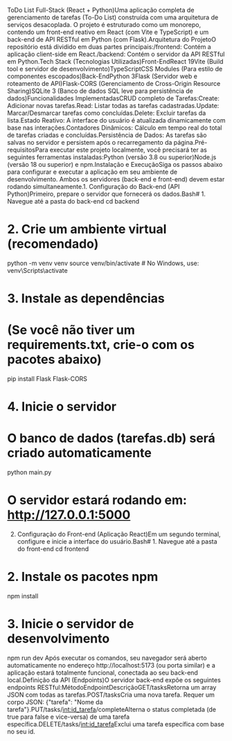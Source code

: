 ToDo List Full-Stack (React + Python)Uma aplicação completa de gerenciamento de tarefas (To-Do List) construída com uma arquitetura de serviços desacoplada. O projeto é estruturado como um monorepo, contendo um front-end reativo em React (com Vite e TypeScript) e um back-end de API RESTful em Python (com Flask).Arquitetura do ProjetoO repositório está dividido em duas partes principais:/frontend: Contém a aplicação client-side em React./backend: Contém o servidor da API RESTful em Python.Tech Stack (Tecnologias Utilizadas)Front-EndReact 19Vite (Build tool e servidor de desenvolvimento)TypeScriptCSS Modules (Para estilo de componentes escopados)Back-EndPython 3Flask (Servidor web e roteamento de API)Flask-CORS (Gerenciamento de Cross-Origin Resource Sharing)SQLite 3 (Banco de dados SQL leve para persistência de dados)Funcionalidades ImplementadasCRUD completo de Tarefas:Create: Adicionar novas tarefas.Read: Listar todas as tarefas cadastradas.Update: Marcar/Desmarcar tarefas como concluídas.Delete: Excluir tarefas da lista.Estado Reativo: A interface do usuário é atualizada dinamicamente com base nas interações.Contadores Dinâmicos: Cálculo em tempo real do total de tarefas criadas e concluídas.Persistência de Dados: As tarefas são salvas no servidor e persistem após o recarregamento da página.Pré-requisitosPara executar este projeto localmente, você precisará ter as seguintes ferramentas instaladas:Python (versão 3.8 ou superior)Node.js (versão 18 ou superior) e npm.Instalação e ExecuçãoSiga os passos abaixo para configurar e executar a aplicação em seu ambiente de desenvolvimento. Ambos os servidores (back-end e front-end) devem estar rodando simultaneamente.1. Configuração do Back-end (API Python)Primeiro, prepare o servidor que fornecerá os dados.Bash# 1. Navegue até a pasta do back-end
cd backend

# 2. Crie um ambiente virtual (recomendado)
python -m venv venv
source venv/bin/activate  # No Windows, use: venv\Scripts\activate

# 3. Instale as dependências
# (Se você não tiver um requirements.txt, crie-o com os pacotes abaixo)
pip install Flask Flask-CORS

# 4. Inicie o servidor
# O banco de dados (tarefas.db) será criado automaticamente
python main.py

# O servidor estará rodando em: http://127.0.0.1:5000
2. Configuração do Front-end (Aplicação React)Em um segundo terminal, configure e inicie a interface do usuário.Bash# 1. Navegue até a pasta do front-end
cd frontend

# 2. Instale os pacotes npm
npm install

# 3. Inicie o servidor de desenvolvimento
npm run dev
Após executar os comandos, seu navegador será aberto automaticamente no endereço http://localhost:5173 (ou porta similar) e a aplicação estará totalmente funcional, conectada ao seu back-end local.Definição da API (Endpoints)O servidor back-end expõe os seguintes endpoints RESTful:MétodoEndpointDescriçãoGET/tasksRetorna um array JSON com todas as tarefas.POST/tasksCria uma nova tarefa. Requer um corpo JSON: {"tarefa": "Nome da tarefa"}.PUT/tasks/<int:id_tarefa>/completeAlterna o status completada (de true para false e vice-versa) de uma tarefa específica.DELETE/tasks/<int:id_tarefa>Exclui uma tarefa específica com base no seu id.